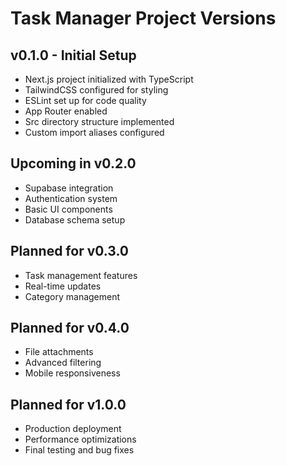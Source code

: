 # Task Manager Project Versions

## v0.1.0 - Initial Setup
- Next.js project initialized with TypeScript
- TailwindCSS configured for styling
- ESLint set up for code quality
- App Router enabled
- Src directory structure implemented
- Custom import aliases configured

## Upcoming in v0.2.0
- Supabase integration
- Authentication system
- Basic UI components
- Database schema setup

## Planned for v0.3.0
- Task management features
- Real-time updates
- Category management

## Planned for v0.4.0
- File attachments
- Advanced filtering
- Mobile responsiveness

## Planned for v1.0.0
- Production deployment
- Performance optimizations
- Final testing and bug fixes 